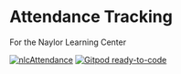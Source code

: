 # Attendance Tracking

For the Naylor Learning Center

[![nlcAttendance](https://img.shields.io/endpoint?url=https://dashboard.cypress.io/badge/simple/3mj82o&style=plastic&logo=cypress)](https://dashboard.cypress.io/projects/3mj82o/runs)
[![Gitpod ready-to-code](https://img.shields.io/badge/Gitpod-ready--to--code-blue?logo=gitpod)](https://gitpod.io/#https://github.com/dewv/nlcAttendance)
